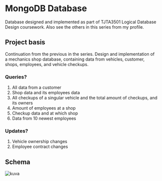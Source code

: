 # MongoDB Database
Database designed and implemented as part of TJTA3501 Logical Database Design coursework. Also see the others in this series from my profile.

## Project basis
Continuation from the previous in the series. Design and implementation of a mechanics shop database, containing data from vehicles, customer, shops, employees, 
and vehicle checkups.
### Queries?
1. All data from a customer
2. Shop data and its employees data
3. All checkups of a singular vehicle and the total amount of checkups, and its owners
4. Amount of employees at a shop
5. Checkup data and at which shop
6. Data from 10 newest employees
### Updates?
1. Vehicle ownership changes
2. Employee contract changes
## Schema
![kuva](https://github.com/jaakko-p/mongodb-tjt/assets/142789757/e6871d94-87e2-425a-ad7b-0f996f0f23f0)
 
